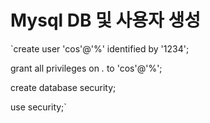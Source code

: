 # Mysql DB 및 사용자 생성
`create user 'cos'@'%' identified by '1234';

grant all privileges on *.* to 'cos'@'%';

create database security;

use security;`
